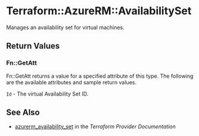 # Terraform::AzureRM::AvailabilitySet

Manages an availability set for virtual machines.

## Return Values

### Fn::GetAtt

Fn::GetAtt returns a value for a specified attribute of this type. The following are the available attributes and sample return values.

`Id` - The virtual Availability Set ID.

## See Also

* [azurerm_availability_set](https://www.terraform.io/docs/providers/azurerm/r/availability_set.html) in the _Terraform Provider Documentation_